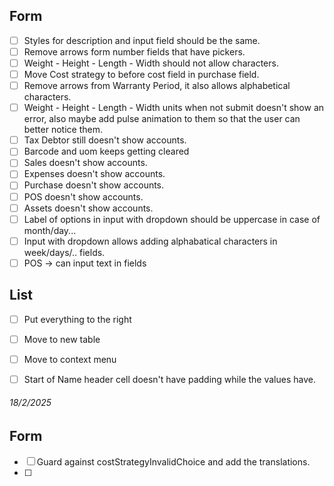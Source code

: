 ## Form
- [ ] Styles for description and input field should be the same.
- [ ] Remove arrows form number fields that have pickers.
- [ ] Weight - Height - Length - Width should not allow characters.
- [ ] Move Cost strategy to before cost field in purchase field.
- [ ] Remove arrows from Warranty Period, it also allows alphabetical characters.
- [ ] Weight - Height - Length - Width units when not submit doesn't show an error, also maybe add pulse animation to them so that the user can better notice them.
- [ ] Tax Debtor still doesn't show accounts.
- [ ] Barcode and uom keeps getting cleared
- [ ] Sales doesn't show accounts.
- [ ] Expenses doesn't show accounts.
- [ ] Purchase doesn't show accounts.
- [ ] POS doesn't show accounts.
- [ ] Assets doesn't show accounts.
- [ ] Label of options in input with dropdown should be uppercase in case of month/day...
- [ ] Input with dropdown allows adding alphabatical characters in week/days/.. fields.
- [ ]  POS -> can input text in fields

## List
- [ ] Put everything to the right
- [ ] Move to new table 
- [ ] Move to context menu
- [ ] Start of Name header cell doesn't have padding while the values have.



###### 18/2/2025
## Form 
- [ ] Guard against costStrategyInvalidChoice and add the translations.
- [ ] 